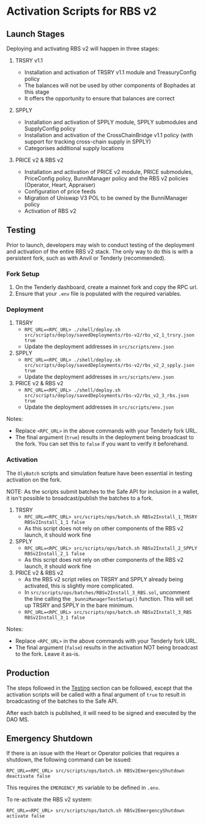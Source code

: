 # Activation Scripts for RBS v2

## Launch Stages

Deploying and activating RBS v2 will happen in three stages:

1. TRSRY v1.1

    - Installation and activation of TRSRY v1.1 module and TreasuryConfig policy
    - The balances will not be used by other components of Bophades at this stage
    - It offers the opportunity to ensure that balances are correct

2. SPPLY

    - Installation and activation of SPPLY module, SPPLY submodules
      and SupplyConfig policy
    - Installation and activation of the CrossChainBridge v1.1 policy
      (with support for tracking cross-chain supply in SPPLY)
    - Categorises additional supply locations

3. PRICE v2 & RBS v2
    - Installation and activation of PRICE v2 module, PRICE submodules,
      PriceConfig policy, BunniManager policy and the RBS v2 policies
      (Operator, Heart, Appraiser)
    - Configuration of price feeds
    - Migration of Uniswap V3 POL to be owned by the BunniManager policy
    - Activation of RBS v2

## Testing

Prior to launch, developers may wish to conduct testing of the deployment
and activation of the entire RBS v2 stack. The only way to do this is with
a persistent fork, such as with Anvil or Tenderly (recommended).

### Fork Setup

1. On the Tenderly dashboard, create a mainnet fork and copy the RPC url.
2. Ensure that your `.env` file is populated with the required variables.

### Deployment

1. TRSRY
    - `RPC_URL=<RPC_URL> ./shell/deploy.sh src/scripts/deploy/savedDeployments/rbs-v2/rbs_v2_1_trsry.json true`
    - Update the deployment addresses in `src/scripts/env.json`
2. SPPLY
    - `RPC_URL=<RPC_URL> ./shell/deploy.sh src/scripts/deploy/savedDeployments/rbs-v2/rbs_v2_2_spply.json true`
    - Update the deployment addresses in `src/scripts/env.json`
3. PRICE v2 & RBS v2
    - `RPC_URL=<RPC_URL> ./shell/deploy.sh src/scripts/deploy/savedDeployments/rbs-v2/rbs_v2_3_rbs.json true`
    - Update the deployment addresses in `src/scripts/env.json`

Notes:

-   Replace `<RPC_URL>` in the above commands with your Tenderly fork URL.
-   The final argument (`true`) results in the deployment being broadcast to the
    fork. You can set this to `false` if you want to verify it beforehand.

### Activation

The `OlyBatch` scripts and simulation feature have been essential in testing
activation on the fork.

NOTE: As the scripts submit batches to the Safe API for inclusion in a wallet,
it isn't possible to broadcast/publish the batches to a fork.

1. TRSRY
    - `RPC_URL=<RPC_URL> src/scripts/ops/batch.sh RBSv2Install_1_TRSRY RBSv2Install_1_1 false`
    - As this script does not rely on other components of the RBS v2 launch,
      it should work fine
2. SPPLY
    - `RPC_URL=<RPC_URL> src/scripts/ops/batch.sh RBSv2Install_2_SPPLY RBSv2Install_2_1 false`
    - As this script does not rely on other components of the RBS v2 launch,
      it should work fine
3. PRICE v2 & RBS v2
    - As the RBS v2 script relies on TRSRY and SPPLY already being activated,
      this is slightly more complicated.
    - In `src/scripts/ops/batches/RBSv2Install_3_RBS.sol`, uncomment the line
      calling the `_bunniManagerTestSetup()` function. This will set up
      TRSRY and SPPLY in the bare minimum.
    - `RPC_URL=<RPC_URL> src/scripts/ops/batch.sh RBSv2Install_3_RBS RBSv2Install_3_1 false`

Notes:

-   Replace `<RPC_URL>` in the above commands with your Tenderly fork URL.
-   The final argument (`false`) results in the activation NOT being broadcast
    to the fork. Leave it as-is.

## Production

The steps followed in the [Testing](#testing) section can be followed, except
that the activation scripts will be called with a final argument of `true` to
result in broadcasting of the batches to the Safe API.

After each batch is published, it will need to be signed and executed by
the DAO MS.

## Emergency Shutdown

If there is an issue with the Heart or Operator policies that requires a shutdown,
the following command can be issued:

```shell
RPC_URL=<RPC_URL> src/scripts/ops/batch.sh RBSv2EmergencyShutdown deactivate false
```

This requires the `EMERGENCY_MS` variable to be defined in `.env`.

To re-activate the RBS v2 system:

```shell
RPC_URL=<RPC_URL> src/scripts/ops/batch.sh RBSv2EmergencyShutdown activate false
```
